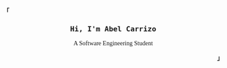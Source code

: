 <!-- Abel GitHub Profile -->
<p align="left"><strong><samp>「</samp></strong></p>

<div align="center">
<!-- [![Typing SVG](https://readme-typing-svg.herokuapp.com?font=Iosevka&pause=1000&color=C2C2C2&center=true&vCenter=true&width=435&lines=Hi,+I'm+Abel+Carrizo;A+Software+Engineering+Student)](https://git.io/typing-svg) -->

### <span style="font-family: 'Iosevka', monospace;">Hi, I'm Abel Carrizo</span>
<span style="font-family: 'Iosevka';">A Software Engineering Student</span>

</div>

<p align="right"><strong><samp>」</samp></strong></p>
